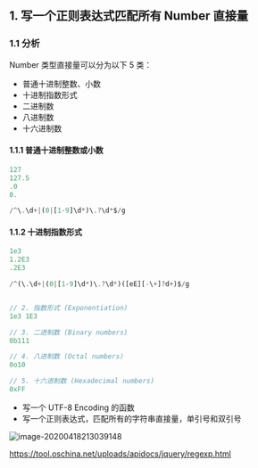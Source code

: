 ## 1. 写一个正则表达式匹配所有 Number 直接量

### 1.1 分析

Number 类型直接量可以分为以下 5 类：

* 普通十进制整数、小数
* 十进制指数形式
* 二进制数
* 八进制数
* 十六进制数

#### 1.1.1 普通十进制整数或小数

```javascript
127
127.5				
.0
0.

/^\.\d+|(0|[1-9]\d*)\.?\d*$/g
```



#### 1.1.2 十进制指数形式

```javascript
1e3 
1.2E3
.2E3

/^(\.\d+|(0|[1-9]\d*)\.?\d*)([eE][-\+]?d+)$/g
```





```javascript

// 2. 指数形式 (Exponentiation) 
1e3 1E3

// 3. 二进制数 (Binary numbers)
0b111

// 4. 八进制数 (Octal numbers)
0o10

// 5. 十六进制数 (Hexadecimal numbers)
0xFF
```







- 写一个 UTF-8 Encoding 的函数
- 写一个正则表达式，匹配所有的字符串直接量，单引号和双引号

![image-20200418213039148](https://tva1.sinaimg.cn/large/007S8ZIlgy1gdy8suonbrj31fa0m8117.jpg)





https://tool.oschina.net/uploads/apidocs/jquery/regexp.html